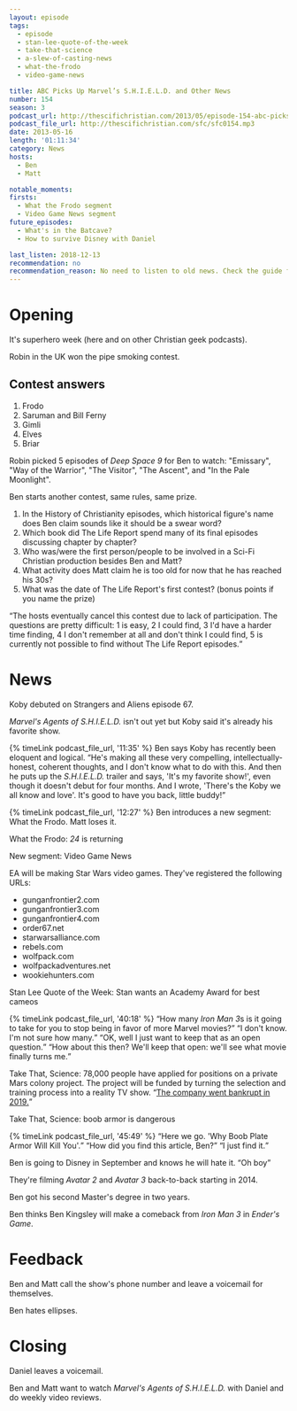 ```yaml
---
layout: episode
tags:
  - episode
  - stan-lee-quote-of-the-week
  - take-that-science
  - a-slew-of-casting-news
  - what-the-frodo
  - video-game-news

title: ABC Picks Up Marvel’s S.H.I.E.L.D. and Other News
number: 154
season: 3
podcast_url: http://thescifichristian.com/2013/05/episode-154-abc-picks-up-marvels-s-h-i-e-l-d-and-other-news/
podcast_file_url: http://thescifichristian.com/sfc/sfc0154.mp3
date: 2013-05-16
length: '01:11:34'
category: News
hosts:
  - Ben
  - Matt

notable_moments:
firsts:
  - What the Frodo segment
  - Video Game News segment
future_episodes:
  - What's in the Batcave?
  - How to survive Disney with Daniel

last_listen: 2018-12-13
recommendation: no
recommendation_reason: No need to listen to old news. Check the guide for what's interesting in hindsight.
---
```

# Opening
It's superhero week (here and on other Christian geek podcasts).

Robin in the UK won the pipe smoking contest.

## Contest answers

1. Frodo
2. Saruman and Bill Ferny
3. Gimli
4. Elves
5. Briar

Robin picked 5 episodes of <i class="work-title">Deep Space 9</i> for Ben to watch: "Emissary", "Way of the Warrior", "The Visitor", "The Ascent", and "In the Pale Moonlight". 

Ben starts another contest, same rules, same prize.

1. In the History of Christianity episodes, which historical figure's name does Ben claim sounds like it should be a swear word? 
2. Which book did The Life Report spend many of its final episodes discussing chapter by chapter? 
3. Who was/were the first person/people to be involved in a Sci-Fi Christian production besides Ben and Matt?
4. What activity does Matt claim he is too old for now that he has reached his 30s?
5. What was the date of The Life Report's first contest? (bonus points if you name the prize) 

<q class="archivist">The hosts eventually cancel this contest due to lack of participation. The questions are pretty difficult: 1 is easy, 2 I could find, 3 I'd have a harder time finding, 4 I don't remember at all and don't think I could find, 5 is currently not possible to find without The Life Report episodes.</q>



# News 
Koby debuted on Strangers and Aliens episode 67.

<i class="work-title">Marvel's Agents of S.H.I.E.L.D.</i> isn't out yet but Koby said it's already his favorite show. 

<div class="quote">
  {% timeLink podcast_file_url, '11:35' %}
  <span class="quote-context is-size-6">Ben says Koby has recently been eloquent and logical.</span>
  <q class="ben">He's making all these very compelling, intellectually-honest, coherent thoughts, and I don't know what to do with this. And then he puts up the <i class="work-title">S.H.I.E.L.D.</i> trailer and says, 'It's my favorite show!', even though it doesn't debut for four months. And I wrote, 'There's the Koby we all know and love'. It's good to have you back, little buddy!</q>
</div>

{% timeLink podcast_file_url, '12:27' %} Ben introduces a new segment: What the Frodo. Matt loses it.

What the Frodo: <i class="work-title">24</i> is returning

New segment: Video Game News

EA will be making Star Wars video games. They've registered the following URLs:
- gunganfrontier2.com
- gunganfrontier3.com
- gunganfrontier4.com
- order67.net
- starwarsalliance.com
- rebels.com
- wolfpack.com
- wolfpackadventures.net
- wookiehunters.com

Stan Lee Quote of the Week: Stan wants an Academy Award for best cameos

<div class="quote">
  {% timeLink podcast_file_url, '40:18' %}
  <q class="ben">How many <i class="work-title">Iron Man 3</i>s is it going to take for you to stop being in favor of more Marvel movies?</q>
  <q class="matt">I don't know. I'm not sure how many.</q>
  <q class="ben">OK, well I just want to keep that as an open question.</q>
  <q class="matt">How about this then? We'll keep that open: we'll see what movie finally turns me.</q>
</div>

Take That, Science: 78,000 people have applied for positions on a private Mars colony project. The project will be funded by turning the selection and training process into a reality TV show.
<q class="archivist inline"><a href="https://en.m.wikipedia.org/wiki/Mars_One">The company went bankrupt in 2019.</a></q>

Take That, Science: boob armor is dangerous

<div class="quote">
  {% timeLink podcast_file_url, '45:49' %}
  <span class="quote-context is-size-6"></span>
  <q class="ben">Here we go. 'Why Boob Plate Armor Will Kill You'.</q>
  <q class="matt">How did you find this article, Ben?</q>
  <q class="ben">I just find it.</q>
</div>

Ben is going to Disney in September and knows he will hate it. <q class="archivist inline">Oh boy</q>

They're filming <i class="work-title">Avatar 2</i> and <i class="work-title">Avatar 3</i> back-to-back starting in 2014.

Ben got his second Master's degree in two years. 

Ben thinks Ben Kingsley will make a comeback from <i class="work-title">Iron Man 3</i> in <i class="work-title">Ender's Game</i>.



# Feedback
Ben and Matt call the show's phone number and leave a voicemail for themselves.

Ben hates ellipses.



# Closing
Daniel leaves a voicemail. 

Ben and Matt want to watch <i class="work-title">Marvel's Agents of S.H.I.E.L.D.</i> with Daniel and do weekly video reviews.